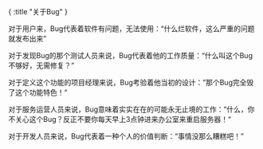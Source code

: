{
    :title "关于Bug"
}

对于用户来，Bug代表着软件有问题，无法使用：“什么烂软件，这么严重的问题就发布出来”

对于发现Bug的那个测试人员来说，Bug代表着他的工作质量：“什么叫这个Bug不够好，无需修复？”

对于定义这个功能的项目经理来说，Bug考验着他当初的设计：”那个Bug完全毁了这个功能特色！“

对于服务运营人员来说，Bug意味着实实在在的可能永无止境的工作：”什么，你不关心这个Bug？反正不要你每天早上3点钟进来办公室来重启服务器！“

对于开发人员来说，Bug代表着一种个人的价值判断：“事情没那么糟糕吧！”

